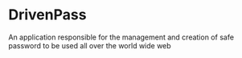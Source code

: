 # DrivenPass
An application responsible for the management and creation of safe password to be used all over the world wide web
